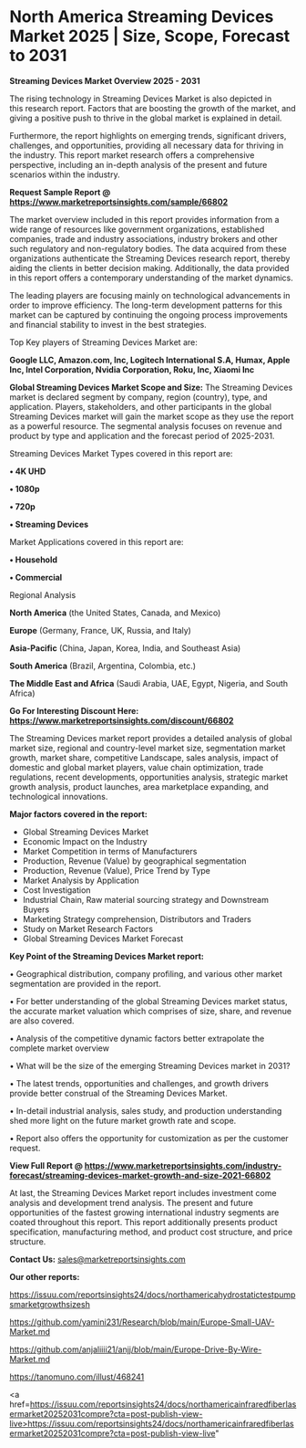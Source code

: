 # North America Streaming Devices Market 2025 | Size, Scope, Forecast to 2031

<Strong> Streaming Devices Market Overview 2025 - 2031</strong>

The rising technology in Streaming Devices Market is also depicted in this research report. Factors that are boosting the growth of the market, and giving a positive push to thrive in the global market is explained in detail.

Furthermore, the report highlights on emerging trends, significant drivers, challenges, and opportunities, providing all necessary data for thriving in the industry. This report market research offers a comprehensive perspective, including an in-depth analysis of the present and future scenarios within the industry.

<strong>Request Sample Report @ <a href=https://www.marketreportsinsights.com/sample/66802>https://www.marketreportsinsights.com/sample/66802</a></strong>

The market overview included in this report provides information from a wide range of resources like government organizations, established companies, trade and industry associations, industry brokers and other such regulatory and non-regulatory bodies. The data acquired from these organizations authenticate the Streaming Devices research report, thereby aiding the clients in better decision making. Additionally, the data provided in this report offers a contemporary understanding of the market dynamics.

The leading players are focusing mainly on technological advancements in order to improve efficiency. The long-term development patterns for this market can be captured by continuing the ongoing process improvements and financial stability to invest in the best strategies.

Top Key players of Streaming Devices Market are:

<strong>Google LLC, Amazon.com, Inc, Logitech International S.A, Humax, Apple Inc, Intel Corporation, Nvidia Corporation, Roku, Inc, Xiaomi Inc</strong>

<strong><b>Global Streaming Devices Market Scope and Size:</b></strong>
The Streaming Devices market is declared segment by company, region (country), type, and application. Players, stakeholders, and other participants in the global Streaming Devices market will gain the market scope as they use the report as a powerful resource. The segmental analysis focuses on revenue and product by type and application and the forecast period of 2025-2031.

Streaming Devices Market Types covered in this report are:

<strong>• 4K UHD

• 1080p

• 720p

• Streaming Devices</strong>

Market Applications covered in this report are:

<strong>• Household

• Commercial</strong> 

Regional Analysis

<strong>North America</strong> (the United States, Canada, and Mexico)

<strong>Europe</strong> (Germany, France, UK, Russia, and Italy)

<strong>Asia-Pacific</strong> (China, Japan, Korea, India, and Southeast Asia)

<strong>South America</strong> (Brazil, Argentina, Colombia, etc.)

<strong>The Middle East and Africa</strong> (Saudi Arabia, UAE, Egypt, Nigeria, and South Africa)

<strong>Go For Interesting Discount Here: <a href=https://www.marketreportsinsights.com/discount/66802>https://www.marketreportsinsights.com/discount/66802</a></strong>

The Streaming Devices market report provides a detailed analysis of global market size, regional and country-level market size, segmentation market growth, market share, competitive Landscape, sales analysis, impact of domestic and global market players, value chain optimization, trade regulations, recent developments, opportunities analysis, strategic market growth analysis, product launches, area marketplace expanding, and technological innovations.

<strong><b>Major factors covered in the report:</b></strong>
<ul>
  <li>Global Streaming Devices Market </li>
  <li>Economic Impact on the Industry</li>
  <li>Market Competition in terms of Manufacturers</li>
  <li>Production, Revenue (Value) by geographical segmentation</li>
  <li>Production, Revenue (Value), Price Trend by Type</li>
  <li>Market Analysis by Application</li>
  <li>Cost Investigation</li>
  <li>Industrial Chain, Raw material sourcing strategy and Downstream Buyers</li>
  <li>Marketing Strategy comprehension, Distributors and Traders</li>
  <li>Study on Market Research Factors</li>
  <li>Global Streaming Devices Market Forecast</li>
</ul>

<strong><b>Key Point of the Streaming Devices Market report:</b></strong>

• Geographical distribution, company profiling, and various other market segmentation are provided in the report.

• For better understanding of the global Streaming Devices market status, the accurate market valuation which comprises of size, share, and revenue are also covered.

• Analysis of the competitive dynamic factors better extrapolate the complete market overview

• What will be the size of the emerging Streaming Devices market in 2031?

• The latest trends, opportunities and challenges, and growth drivers provide better construal of the Streaming Devices Market.

• In-detail industrial analysis, sales study, and production understanding shed more light on the future market growth rate and scope.

• Report also offers the opportunity for customization as per the customer request.

<strong><b>View Full Report @ <a href=https://www.marketreportsinsights.com/industry-forecast/streaming-devices-market-growth-and-size-2021-66802>https://www.marketreportsinsights.com/industry-forecast/streaming-devices-market-growth-and-size-2021-66802</a></b></strong>


At last, the Streaming Devices Market report includes investment come analysis and development trend analysis. The present and future opportunities of the fastest growing international industry segments are coated throughout this report. This report additionally presents product specification, manufacturing method, and product cost structure, and price structure.

<strong>Contact Us:</strong>
sales@marketreportsinsights.com

<strong>Our other reports:</strong>

<a href=https://issuu.com/reportsinsights24/docs/northamericahydrostatictestpumpsmarketgrowthsizesh>https://issuu.com/reportsinsights24/docs/northamericahydrostatictestpumpsmarketgrowthsizesh</a>

<a href=https://github.com/yamini231/Research/blob/main/Europe-Small-UAV-Market.md>https://github.com/yamini231/Research/blob/main/Europe-Small-UAV-Market.md</a>

<a href=https://github.com/anjaliiii21/anjj/blob/main/Europe-Drive-By-Wire-Market.md>https://github.com/anjaliiii21/anjj/blob/main/Europe-Drive-By-Wire-Market.md</a>

<a href=https://tanomuno.com/illust/468241>https://tanomuno.com/illust/468241</a>

<a href=https://issuu.com/reportsinsights24/docs/northamericainfraredfiberlasermarket20252031compre?cta=post-publish-view-live>https://issuu.com/reportsinsights24/docs/northamericainfraredfiberlasermarket20252031compre?cta=post-publish-view-live</a>"
